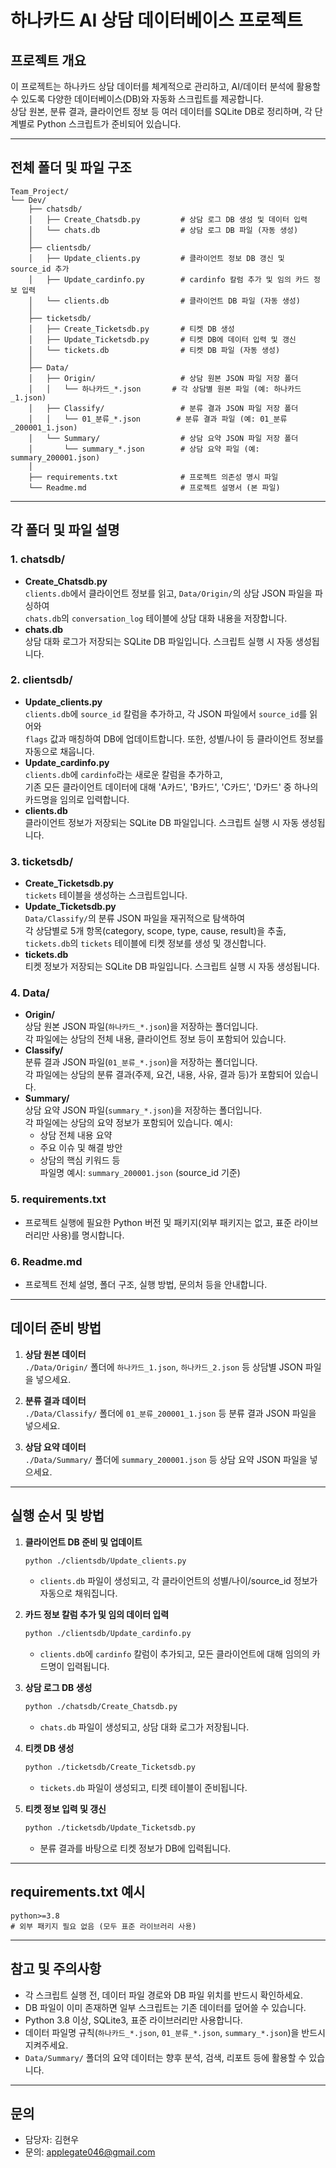# 하나카드 AI 상담 데이터베이스 프로젝트

## 프로젝트 개요
이 프로젝트는 하나카드 상담 데이터를 체계적으로 관리하고, AI/데이터 분석에 활용할 수 있도록 다양한 데이터베이스(DB)와 자동화 스크립트를 제공합니다.  
상담 원본, 분류 결과, 클라이언트 정보 등 여러 데이터를 SQLite DB로 정리하며, 각 단계별로 Python 스크립트가 준비되어 있습니다.

---

## 전체 폴더 및 파일 구조

```
Team_Project/
└── Dev/
    ├── chatsdb/
    │   ├── Create_Chatsdb.py         # 상담 로그 DB 생성 및 데이터 입력
    │   └── chats.db                  # 상담 로그 DB 파일 (자동 생성)
    │
    ├── clientsdb/
    │   ├── Update_clients.py         # 클라이언트 정보 DB 갱신 및 source_id 추가
    │   ├── Update_cardinfo.py        # cardinfo 칼럼 추가 및 임의 카드 정보 입력
    │   └── clients.db                # 클라이언트 DB 파일 (자동 생성)
    │
    ├── ticketsdb/
    │   ├── Create_Ticketsdb.py       # 티켓 DB 생성
    │   ├── Update_Ticketsdb.py       # 티켓 DB에 데이터 입력 및 갱신
    │   └── tickets.db                # 티켓 DB 파일 (자동 생성)
    │
    ├── Data/
    │   ├── Origin/                   # 상담 원본 JSON 파일 저장 폴더
    │   │   └── 하나카드_*.json       # 각 상담별 원본 파일 (예: 하나카드_1.json)
    │   ├── Classify/                 # 분류 결과 JSON 파일 저장 폴더
    │   │   └── 01_분류_*.json        # 분류 결과 파일 (예: 01_분류_200001_1.json)
    │   └── Summary/                  # 상담 요약 JSON 파일 저장 폴더
    │       └── summary_*.json        # 상담 요약 파일 (예: summary_200001.json)
    │
    ├── requirements.txt              # 프로젝트 의존성 명시 파일
    └── Readme.md                     # 프로젝트 설명서 (본 파일)
```

---

## 각 폴더 및 파일 설명

### 1. chatsdb/
- **Create_Chatsdb.py**  
  `clients.db`에서 클라이언트 정보를 읽고, `Data/Origin/`의 상담 JSON 파일을 파싱하여  
  `chats.db`의 `conversation_log` 테이블에 상담 대화 내용을 저장합니다.
- **chats.db**  
  상담 대화 로그가 저장되는 SQLite DB 파일입니다. 스크립트 실행 시 자동 생성됩니다.

### 2. clientsdb/
- **Update_clients.py**  
  `clients.db`에 `source_id` 칼럼을 추가하고, 각 JSON 파일에서 `source_id`를 읽어와  
  `flags` 값과 매칭하여 DB에 업데이트합니다. 또한, 성별/나이 등 클라이언트 정보를 자동으로 채웁니다.
- **Update_cardinfo.py**  
  `clients.db`에 `cardinfo`라는 새로운 칼럼을 추가하고,  
  기존 모든 클라이언트 데이터에 대해 'A카드', 'B카드', 'C카드', 'D카드' 중 하나의 카드명을 임의로 입력합니다.
- **clients.db**  
  클라이언트 정보가 저장되는 SQLite DB 파일입니다. 스크립트 실행 시 자동 생성됩니다.

### 3. ticketsdb/
- **Create_Ticketsdb.py**  
  `tickets` 테이블을 생성하는 스크립트입니다.
- **Update_Ticketsdb.py**  
  `Data/Classify/`의 분류 JSON 파일을 재귀적으로 탐색하여  
  각 상담별로 5개 항목(category, scope, type, cause, result)을 추출,  
  `tickets.db`의 `tickets` 테이블에 티켓 정보를 생성 및 갱신합니다.
- **tickets.db**  
  티켓 정보가 저장되는 SQLite DB 파일입니다. 스크립트 실행 시 자동 생성됩니다.

### 4. Data/
- **Origin/**  
  상담 원본 JSON 파일(`하나카드_*.json`)을 저장하는 폴더입니다.  
  각 파일에는 상담의 전체 내용, 클라이언트 정보 등이 포함되어 있습니다.
- **Classify/**  
  분류 결과 JSON 파일(`01_분류_*.json`)을 저장하는 폴더입니다.  
  각 파일에는 상담의 분류 결과(주제, 요건, 내용, 사유, 결과 등)가 포함되어 있습니다.
- **Summary/**  
  상담 요약 JSON 파일(`summary_*.json`)을 저장하는 폴더입니다.  
  각 파일에는 상담의 요약 정보가 포함되어 있습니다. 예시:  
  - 상담 전체 내용 요약  
  - 주요 이슈 및 해결 방안  
  - 상담의 핵심 키워드 등  
  파일명 예시: `summary_200001.json` (source_id 기준)

### 5. requirements.txt
- 프로젝트 실행에 필요한 Python 버전 및 패키지(외부 패키지는 없고, 표준 라이브러리만 사용)를 명시합니다.

### 6. Readme.md
- 프로젝트 전체 설명, 폴더 구조, 실행 방법, 문의처 등을 안내합니다.

---

## 데이터 준비 방법

1. **상담 원본 데이터**  
   `./Data/Origin/` 폴더에 `하나카드_1.json`, `하나카드_2.json` 등 상담별 JSON 파일을 넣으세요.

2. **분류 결과 데이터**  
   `./Data/Classify/` 폴더에 `01_분류_200001_1.json` 등 분류 결과 JSON 파일을 넣으세요.

3. **상담 요약 데이터**  
   `./Data/Summary/` 폴더에 `summary_200001.json` 등 상담 요약 JSON 파일을 넣으세요.

---

## 실행 순서 및 방법

1. **클라이언트 DB 준비 및 업데이트**
    ```bash
    python ./clientsdb/Update_clients.py
    ```
    - `clients.db` 파일이 생성되고, 각 클라이언트의 성별/나이/source_id 정보가 자동으로 채워집니다.

2. **카드 정보 칼럼 추가 및 임의 데이터 입력**
    ```bash
    python ./clientsdb/Update_cardinfo.py
    ```
    - `clients.db`에 `cardinfo` 칼럼이 추가되고, 모든 클라이언트에 대해 임의의 카드명이 입력됩니다.

3. **상담 로그 DB 생성**
    ```bash
    python ./chatsdb/Create_Chatsdb.py
    ```
    - `chats.db` 파일이 생성되고, 상담 대화 로그가 저장됩니다.

4. **티켓 DB 생성**
    ```bash
    python ./ticketsdb/Create_Ticketsdb.py
    ```
    - `tickets.db` 파일이 생성되고, 티켓 테이블이 준비됩니다.

5. **티켓 정보 입력 및 갱신**
    ```bash
    python ./ticketsdb/Update_Ticketsdb.py
    ```
    - 분류 결과를 바탕으로 티켓 정보가 DB에 입력됩니다.

---

## requirements.txt 예시

```
python>=3.8
# 외부 패키지 필요 없음 (모두 표준 라이브러리 사용)
```

---

## 참고 및 주의사항

- 각 스크립트 실행 전, 데이터 파일 경로와 DB 파일 위치를 반드시 확인하세요.
- DB 파일이 이미 존재하면 일부 스크립트는 기존 데이터를 덮어쓸 수 있습니다.
- Python 3.8 이상, SQLite3, 표준 라이브러리만 사용합니다.
- 데이터 파일명 규칙(`하나카드_*.json`, `01_분류_*.json`, `summary_*.json`)을 반드시 지켜주세요.
- `Data/Summary/` 폴더의 요약 데이터는 향후 분석, 검색, 리포트 등에 활용할 수 있습니다.

---

## 문의

- 담당자: 김현우
- 문의: applegate046@gmail.com

